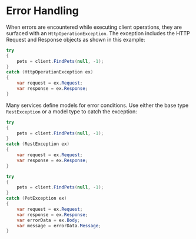 # Error Handling
When errors are encountered while executing client operations, they are surfaced with an `HttpOperationException`. The exception includes the HTTP Request and Response objects as shown in this example:
```csharp
try
{
    pets = client.FindPets(null, -1);
}
catch (HttpOperationException ex)
{
    var request = ex.Request;
    var response = ex.Response;
}
```
Many services define models for error conditions. Use either the base type `RestException` or a model type to catch the exception:
```csharp
try
{
    pets = client.FindPets(null, -1);
}
catch (RestException ex)
{
    var request = ex.Request;
    var response = ex.Response;
}

try
{
    pets = client.FindPets(null, -1);
}
catch (PetException ex)
{
    var request = ex.Request;
    var response = ex.Response;
    var errorData = ex.Body;
    var message = errorData.Message;
}
```
